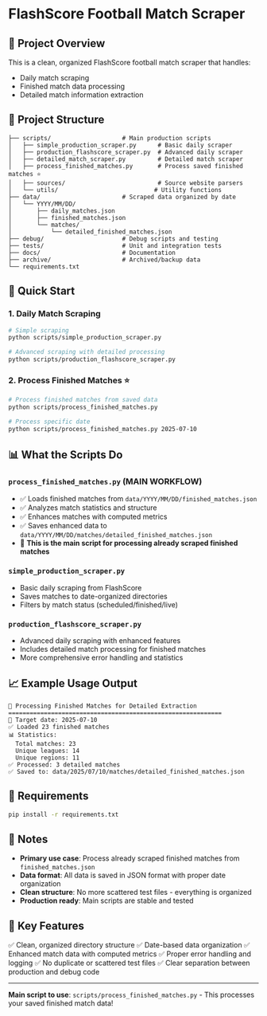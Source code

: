 # FlashScore Football Match Scraper

## 🎯 Project Overview

This is a clean, organized FlashScore football match scraper that handles:

- Daily match scraping
- Finished match data processing
- Detailed match information extraction

## 📁 Project Structure

```
├── scripts/                    # Main production scripts
│   ├── simple_production_scraper.py      # Basic daily scraper
│   ├── production_flashscore_scraper.py  # Advanced daily scraper
│   ├── detailed_match_scraper.py         # Detailed match scraper
│   ├── process_finished_matches.py       # Process saved finished matches ⭐
│   ├── sources/                          # Source website parsers
│   └── utils/                           # Utility functions
├── data/                       # Scraped data organized by date
│   └── YYYY/MM/DD/
│       ├── daily_matches.json
│       ├── finished_matches.json
│       └── matches/
│           └── detailed_finished_matches.json
├── debug/                      # Debug scripts and testing
├── tests/                      # Unit and integration tests
├── docs/                       # Documentation
├── archive/                    # Archived/backup data
└── requirements.txt
```

## 🚀 Quick Start

### 1. Daily Match Scraping

```bash
# Simple scraping
python scripts/simple_production_scraper.py

# Advanced scraping with detailed processing
python scripts/production_flashscore_scraper.py
```

### 2. Process Finished Matches ⭐

```bash
# Process finished matches from saved data
python scripts/process_finished_matches.py

# Process specific date
python scripts/process_finished_matches.py 2025-07-10
```

## 📊 What the Scripts Do

### `process_finished_matches.py` (MAIN WORKFLOW)

- ✅ Loads finished matches from `data/YYYY/MM/DD/finished_matches.json`
- ✅ Analyzes match statistics and structure
- ✅ Enhances matches with computed metrics
- ✅ Saves enhanced data to `data/YYYY/MM/DD/matches/detailed_finished_matches.json`
- 🎯 **This is the main script for processing already scraped finished matches**

### `simple_production_scraper.py`

- Basic daily scraping from FlashScore
- Saves matches to date-organized directories
- Filters by match status (scheduled/finished/live)

### `production_flashscore_scraper.py`

- Advanced daily scraping with enhanced features
- Includes detailed match processing for finished matches
- More comprehensive error handling and statistics

## 📈 Example Usage Output

```
🚀 Processing Finished Matches for Detailed Extraction
============================================================
📅 Target date: 2025-07-10
✅ Loaded 23 finished matches
📊 Statistics:
  Total matches: 23
  Unique leagues: 14
  Unique regions: 11
✅ Processed: 3 detailed matches
✅ Saved to: data/2025/07/10/matches/detailed_finished_matches.json
```

## 🔧 Requirements

```bash
pip install -r requirements.txt
```

## 📝 Notes

- **Primary use case**: Process already scraped finished matches from `finished_matches.json`
- **Data format**: All data is saved in JSON format with proper date organization
- **Clean structure**: No more scattered test files - everything is organized
- **Production ready**: Main scripts are stable and tested

## 🎯 Key Features

✅ Clean, organized directory structure
✅ Date-based data organization
✅ Enhanced match data with computed metrics
✅ Proper error handling and logging
✅ No duplicate or scattered test files
✅ Clear separation between production and debug code

---

**Main script to use**: `scripts/process_finished_matches.py` - This processes your saved finished match data!

